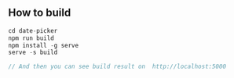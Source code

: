 ## How to build

```javascript
cd date-picker
npm run build
npm install -g serve
serve -s build

// And then you can see build result on  http://localhost:5000
```
